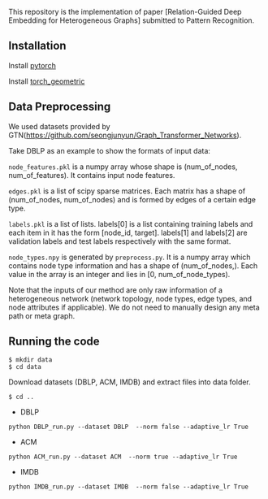 This repository is the implementation of paper [Relation-Guided Deep Embedding for Heterogeneous Graphs] submitted to Pattern Recognition.
## Installation

Install [pytorch](https://pytorch.org/get-started/locally/)

Install [torch_geometric](https://pytorch-geometric.readthedocs.io/en/latest/notes/installation.html)

## Data Preprocessing
We used datasets  provided by GTN(https://github.com/seongjunyun/Graph_Transformer_Networks).

Take DBLP as an example to show the formats of input data:

`node_features.pkl` is a numpy array whose shape is (num_of_nodes, num_of_features). It contains input node features.

`edges.pkl` is a list of scipy sparse matrices. Each matrix has a shape of (num_of_nodes, num_of_nodes) and is formed by edges of a certain edge type.

`labels.pkl` is a list of lists. labels[0] is a list containing training labels and each item in it has the form [node_id, target]. labels[1] and labels[2] are validation labels and test labels respectively with the same format.

`node_types.npy` is generated by `preprocess.py`. It is a numpy array which contains node type information and has a shape of (num_of_nodes,). Each value in the array is an integer and lies in [0, num_of_node_types).

Note that the inputs of our method are only raw information of a heterogeneous network (network topology, node types, edge types, and node attributes if applicable). We do not need to manually design any meta path or meta graph.

## Running the code
``` 
$ mkdir data
$ cd data
```
Download datasets (DBLP, ACM, IMDB) and extract files into data folder.
```
$ cd ..
```
- DBLP 
```
python DBLP_run.py --dataset DBLP  --norm false --adaptive_lr True
```
- ACM 
```
python ACM_run.py --dataset ACM  --norm true --adaptive_lr True
```
- IMDB 
```
python IMDB_run.py --dataset IMDB  --norm false --adaptive_lr True
```




